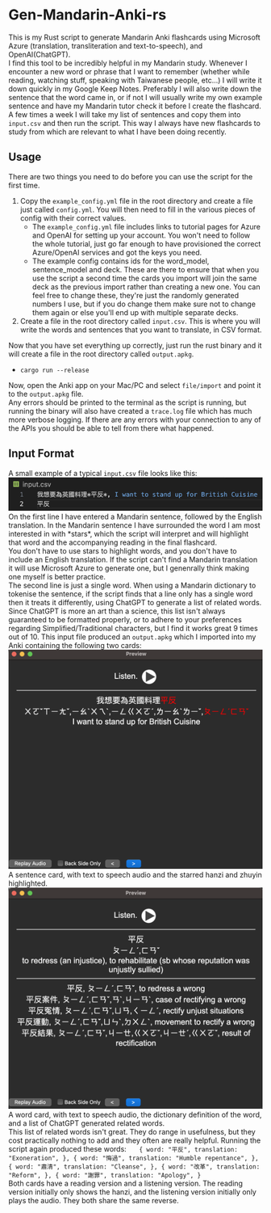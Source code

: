 # Gen-Mandarin-Anki-rs
This is my Rust script to generate Mandarin Anki flashcards using Microsoft Azure (translation, transliteration and text-to-speech), and OpenAI(ChatGPT).  
I find this tool to be incredibly helpful in my Mandarin study. Whenever I encounter a new word or phrase that I want to remember (whether while reading, watching stuff, speaking with Taiwanese people, etc...) I will write it down quickly in my Google Keep Notes. Preferably I will also write down the sentence that the word came in, or if not I will usually write my own example sentence and have my Mandarin tutor check it before I create the flashcard.  
A few times a week I will take my list of sentences and copy them into `input.csv` and then run the script. This way I always have new flashcards to study from which are relevant to what I have been doing recently.
## Usage
There are two things you need to do before you can use the script for the first time.  
1. Copy the `example_config.yml` file in the root directory and create a file just called `config.yml`. You will then need to fill in the various pieces of config with their correct values.  
    - The `example_config.yml` file includes links to tutorial pages for Azure and OpenAI for setting up your account. You won't need to follow the whole tutorial, just go far enough to have provisioned the correct Azure/OpenAI services and got the keys you need.  
    - The example config contains ids for the word_model, sentence_model and deck. These are there to ensure that when you use the script a second time the cards you import will join the same deck as the previous import rather than creating a new one. You can feel free to change these, they're just the randomly generated numbers I use, but if you do change them make sure not to change them again or else you'll end up with multiple separate decks.
2. Create a file in the root directory called `input.csv`. This is where you will write the words and sentences that you want to translate, in CSV format.  

Now that you have set everything up correctly, just run the rust binary and it will create a file in the root directory called `output.apkg`.
- `cargo run --release`  

Now, open the Anki app on your Mac/PC and select `file/import` and point it to the `output.apkg` file.  
Any errors should be printed to the terminal as the script is running, but running the binary will also have created a `trace.log` file which has much more verbose logging. If there are any errors with your connection to any of the APIs you should be able to tell from there what happened.
## Input Format
A small example of a typical `input.csv` file looks like this:
![example input file](/images/example_input.png)
On the first line I have entered a Mandarin sentence, followed by the English translation. In the Mandarin sentence I have surrounded the word I am most interested in with \*stars\*, which the script will interpret and will highlight that word and the accompanying reading in the final flashcard.  
You don't have to use stars to highlight words, and you don't have to include an English translation. If the script can't find a Mandarin translation it will use Microsoft Azure to generate one, but I genenrally think making one myself is better practice.  
The second line is just a single word. When using a Mandarin dictionary to tokenise the sentence, if the script finds that a line only has a single word then it treats it differently, using ChatGPT to generate a list of related words. Since ChatGPT is more an art than a science, this list isn't always guaranteed to be formatted properly, or to adhere to your preferences regarding Simplified/Traditional characters, but I find it works great 9 times out of 10.
This input file produced an `output.apkg` which I imported into my Anki containing the following two cards:
![example sentence output](/images/example_sentence_output.png)
A sentence card, with text to speech audio and the starred hanzi and zhuyin highlighted.
![example word output](/images/example_word_output.png)
A word card, with text to speech audio, the dictionary definition of the word, and a list of ChatGPT generated related words.  
This list of related words isn't great. They do range in usefulness, but they cost practically nothing to add and they often are really helpful. Running the script again produced these words:
`   {
        word: "平反",
        translation: "Exoneration",
    },
    {
        word: "悔過",
        translation: "Humble repentance",
    },
    {
        word: "肅清",
        translation: "Cleanse",
    },
    {
        word: "改革",
        translation: "Reform",
    },
    {
        word: "謝罪",
        translation: "Apology",
    }`  
Both cards have a reading version and a listening version. The reading version initially only shows the hanzi, and the listening version initially only plays the audio. They both share the same reverse.